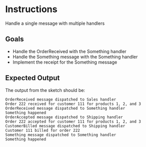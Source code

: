 # Instructions

Handle a single message with multiple handlers

## Goals

- Handle the OrderReceived with the Something handler
- Handle the Something message with the Something handler
- Implement the receipt for the Something message

## Expected Output

The output from the sketch should be:

    OrderReceived message dispatched to Sales handler
    Order 222 received for customer 111 for products 1, 2, and 3
    OrderReceived message dispatched to Something handler
    Something happened
    OrderAccepted message dispatched to Shipping handler
    Order 222 accepted for customer 111 for products 1, 2, and 3
    CustomerBilled message dispatched to Shipping handler
    Customer 111 billed for order 222
    Something message dispatched to Something handler
    Something happened
